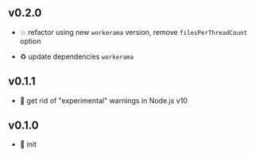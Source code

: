 ## v0.2.0

* 💥 refactor using new `workerama` version, remove `filesPerThreadCount` option

* ♻️ update dependencies `workerama`

## v0.1.1

* 🐞 get rid of "experimental" warnings in Node.js v10

## v0.1.0

* 🐣 init
